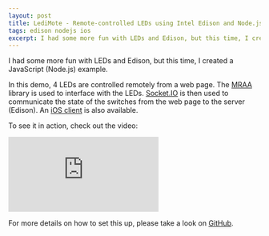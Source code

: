 ```yaml
---
layout: post
title: LediMote - Remote-controlled LEDs using Intel Edison and Node.js
tags: edison nodejs ios
excerpt: I had some more fun with LEDs and Edison, but this time, I created a JavaScript (Node.js) example....
---
```


I had some more fun with LEDs and Edison, but this time, I created a JavaScript (Node.js) example.

In this demo, 4 LEDs are controlled remotely from a web page. The [MRAA](https://github.com/intel-iot-devkit/mraa) library is used to interface with the LEDs. [Socket.IO](http://socket.io) is then used to communicate the state of the switches from the web page to the server (Edison). An [iOS client](https://github.com/drejkim/LediMoteiOS) is also available.

To see it in action, check out the video:

<div class="video-container">
    <iframe src="https://www.youtube.com/embed/i61g4aYkrI0" frameborder="0" allowfullscreen=""></iframe>
</div>

For more details on how to set this up, please take a look on [GitHub](https://github.com/drejkim/LediMote).
